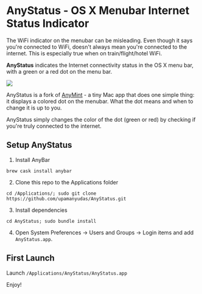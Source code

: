 # AnyStatus - OS X Menubar Internet Status Indicator
The WiFi indicator on the menubar can be misleading. Even though it says you're connected to WiFi, doesn't always mean you're connected to the internet. This is especially true when on train/flight/hotel WiFi.

**AnyStatus** indicates the Internet connectivity status in the OS X menu bar, with a green or a red dot on the menu bar.

![](https://github.com/ajot/menubar-wifi-status/blob/master/assets/demo.gif)

AnyStatus is a fork of [AnyMint](https://github.com/ajot/menubar-wifi-status/) - a tiny Mac app that does one simple thing: it displays a colored dot on the menubar. What the dot means and when to change it is up to you.

AnyStatus simply changes the color of the dot (green or red) by checking if you're truly connected to the internet.

## Setup AnyStatus

1. Install AnyBar
```
brew cask install anybar
```

2. Clone this repo to the Applications folder
```
cd /Applications/; sudo git clone https://github.com/upamanyudas/AnyStatus.git
```

3. Install dependencies
```
cd AnyStatus; sudo bundle install
```

4. Open System Preferences → Users and Groups → Login items and add  `AnyStatus.app`.

## First Launch
Launch `/Applications/AnyStatus/AnyStatus.app`

Enjoy!
